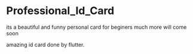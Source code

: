 # Professional_Id_Card
its a beautiful and funny personal card for beginers
much more will come soon

amazing id card done by flutter.
